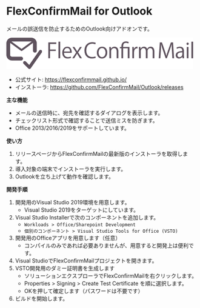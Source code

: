FlexConfirmMail for Outlook
===========================

メールの誤送信を防止するためのOutlook向けアドオンです。

![FlexConfirmMail logo](doc/Guide/fcm-logo.png)

 * 公式サイト: https://flexconfirmmail.github.io/
 * インストーラ: https://github.com/FlexConfirmMail/Outlook/releases

**主な機能**

 * メールの送信時に、宛先を確認するダイアログを表示します。
 * チェックリスト形式で確認することで送信ミスを防ぎます。
 * Office 2013/2016/2019をサポートしています。

**使い方**

 1. リリースページからFlexConfirmMailの最新版のインストーラを取得します。
 2. 導入対象の端末でインストーラを実行します。
 3. Outlookを立ち上げて動作を確認します。

**開発手順**

 1. 開発用のVisual Studio 2019環境を用意します。
    * Visual Studio 2019をターゲットにしています。
 2. Visual Studio Installerで次のコンポーネントを追加します。
    * `Workloads > Office/Sharepoint Development`
    * `個別のコンポーネント > Visual Studio Tools for Office (VSTO)`
 3. 開発用のOfficeアプリを用意します（任意）
    * コンパイルのみであれば必要ありませんが、用意すると開発上は便利です。
 4. Visual StudioでFlexConfirmMailプロジェクトを開きます。
 5. VSTO開発用のダミー証明書を生成します
    * ソリューションエクスプローラでFlexConfirmMailを右クリックします。
    * Properties > Signing > Create Test Certificate を順に選択します。
    * OKを押して確定します（パスワードは不要です）
 6. ビルドを開始します。
